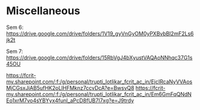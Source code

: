# Miscellaneous
Sem 6:
https://drive.google.com/drive/folders/1V19_gyVnGyOM0yPXBvbBl2mF2Ls6jk2t

Sem 7:
https://drive.google.com/drive/folders/15RbVgJ4bXyustVAQAoNNhqc37G1s45OU

https://fcrit-my.sharepoint.com/:f:/g/personal/trupti_lotlikar_fcrit_ac_in/EjcIRcaNyVVAosMjCGsxJiAB5ufHK2oLlHFMknz7ccvDcA?e=BwsvQ8
https://fcrit-my.sharepoint.com/:f:/g/personal/trupti_lotlikar_fcrit_ac_in/Em6GmFqQNdNEo1xrM7vo4sYBYyx4funI_aPcD8fUB7I7xg?e=J9trdy
